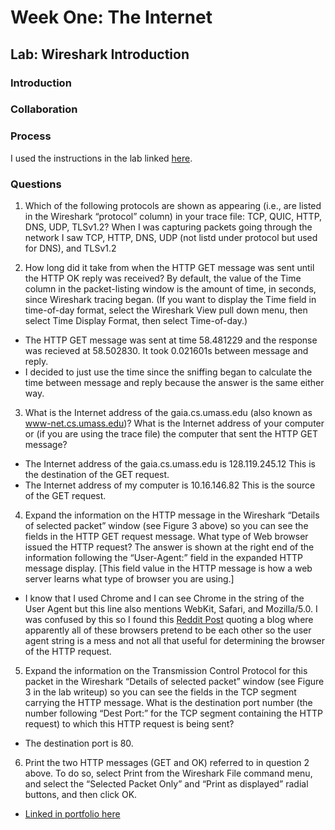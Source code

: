 # Week One: The Internet

## Lab: Wireshark Introduction

### Introduction
### Collaboration
### Process
I used the instructions in the lab linked [here](http://gaia.cs.umass.edu/kurose_ross/wireshark.php).
### Questions
1.	Which of the following protocols are shown as appearing (i.e., are listed in the Wireshark “protocol” column) in your trace file: TCP, QUIC, HTTP, DNS, UDP, TLSv1.2?
 When I was capturing packets going through the network I saw TCP, HTTP, DNS, UDP (not listd under protocol but used for DNS), and TLSv1.2

2.	How long did it take from when the HTTP GET message was sent until the HTTP OK reply was received? By default, the value of the Time column in the packet-listing window is the amount of time, in seconds, since Wireshark tracing began.  (If you want to display the Time field in time-of-day format, select the Wireshark View pull down menu, then select Time Display Format, then select Time-of-day.)
- The HTTP GET message was sent at time 58.481229 and the response was recieved at 58.502830. It took 0.021601s between message and reply.
- I decided to just use the time since the sniffing began to calculate the time between message and reply because the answer is the same either way.

3.	What is the Internet address of the gaia.cs.umass.edu (also known as www-net.cs.umass.edu)?  What is the Internet address of your computer or (if you are using the trace file) the computer that sent the HTTP GET message?
- The Internet address of the gaia.cs.umass.edu is 128.119.245.12 This is the destination of the GET request.
- The Internet address of my computer is 10.16.146.82 This is the source of the GET request.

4.	Expand the information on the HTTP message in the Wireshark “Details of selected packet” window (see Figure 3 above) so you can see the fields in the HTTP GET request message. What type of Web browser issued the HTTP request?  The answer is shown at the right end of the information following the “User-Agent:” field in the expanded HTTP message display. [This field value in the HTTP message is how a web server learns what type of browser you are using.]
- I know that I used Chrome and I can see Chrome in the string of the User Agent but this line also mentions WebKit, Safari, and Mozilla/5.0. I was confused by this so I found this [Reddit Post](https://www.reddit.com/r/wireshark/comments/o1s7nf/help_breaking_down_user_agent/) quoting a blog where apparently all of these browsers pretend to be each other so the user agent string is a mess and not all that useful for determining the browser of the HTTP request.

5.	Expand the information on the Transmission Control Protocol for this packet in the Wireshark “Details of selected packet” window (see Figure 3 in the lab writeup) so you can see the fields in the TCP segment carrying the HTTP message. What is the destination port number (the number following “Dest Port:” for the TCP segment containing the HTTP request) to which this HTTP request is being sent?
- The destination port is 80.

6.	Print the two HTTP messages (GET and OK) referred to in question 2 above. To do so, select Print from the Wireshark File command menu, and select the “Selected Packet Only” and “Print as displayed” radial buttons, and then click OK.
- [Linked in portfolio here](http_messages_lab01_question06.pdf)
